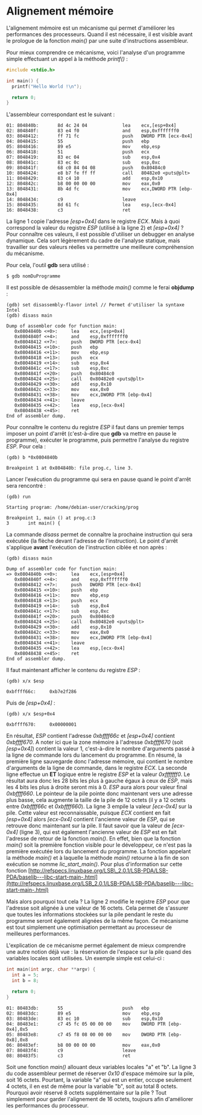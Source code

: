 # Alignement mémoire

L'alignement mémoire est un mécanisme qui permet d'améliorer les performances des processeurs. Quand il est nécessaire, il est visible avant le prologue de la fonction _main\(\)_ par une suite d'instructions assembleur.

Pour mieux comprendre ce mécanisme, voici l'analyse d'un programme simple effectuant un appel à la méthode _printf\(\)_ :

```c
#include <stdio.h>

int main() {
  printf("Hello World !\n");

  return 0;
}
```

L'assembleur correspondant est le suivant :

```text
01: 804840b:       8d 4c 24 04             lea    ecx,[esp+0x4]
02: 804840f:       83 e4 f0                and    esp,0xfffffff0
03: 8048412:       ff 71 fc                push   DWORD PTR [ecx-0x4]
04: 8048415:       55                      push   ebp
05: 8048416:       89 e5                   mov    ebp,esp
06: 8048418:       51                      push   ecx
07: 8048419:       83 ec 04                sub    esp,0x4
08: 804841c:       83 ec 0c                sub    esp,0xc
09: 804841f:       68 c0 84 04 08          push   0x80484c0
10: 8048424:       e8 b7 fe ff ff          call   80482e0 <puts@plt>
11: 8048429:       83 c4 10                add    esp,0x10
12: 804842c:       b8 00 00 00 00          mov    eax,0x0
13: 8048431:       8b 4d fc                mov    ecx,DWORD PTR [ebp-0x4]
14: 8048434:       c9                      leave
15: 8048435:       8d 61 fc                lea    esp,[ecx-0x4]
16: 8048438:       c3                      ret
```

La ligne 1 copie l'adresse _\[esp+0x4\]_ dans le registre _ECX_. Mais à quoi correspond la valeur du registre _ESP_ \(utilisé à la ligne 2\) et _\[esp+0x4\]_ ? Pour connaître ces valeurs, il est possible d'utiliser un debugger en analyse dynamique. Cela sort légèrement du cadre de l'analyse statique, mais travailler sur des valeurs réelles va permettre une meilleure compréhension du mécanisme.

Pour cela, l'outil **gdb** sera utilisé :

```text
$ gdb nomDuProgramme
```

Il est possible de désassembler la méthode _main\(\)_ comme le ferai **objdump** :

```text
(gdb) set disassembly-flavor intel // Permet d'utiliser la syntaxe Intel
(gdb) disass main
```

```text
Dump of assembler code for function main:
   0x0804840b <+0>:     lea    ecx,[esp+0x4]
   0x0804840f <+4>:     and    esp,0xfffffff0
   0x08048412 <+7>:     push   DWORD PTR [ecx-0x4]
   0x08048415 <+10>:    push   ebp
   0x08048416 <+11>:    mov    ebp,esp
   0x08048418 <+13>:    push   ecx
   0x08048419 <+14>:    sub    esp,0x4
   0x0804841c <+17>:    sub    esp,0xc
   0x0804841f <+20>:    push   0x80484c0
   0x08048424 <+25>:    call   0x80482e0 <puts@plt>
   0x08048429 <+30>:    add    esp,0x10
   0x0804842c <+33>:    mov    eax,0x0
   0x08048431 <+38>:    mov    ecx,DWORD PTR [ebp-0x4]
   0x08048434 <+41>:    leave
   0x08048435 <+42>:    lea    esp,[ecx-0x4]
   0x08048438 <+45>:    ret
End of assembler dump.
```

Pour connaître le contenu du registre _ESP_ il faut dans un premier temps imposer un point d'arrêt \(c'est-à-dire que **gdb** va mettre en pause le programme\), exécuter le programme, puis permettre l'analyse du registre _ESP_. Pour cela :

```text
(gdb) b *0x0804840b
```

```text
Breakpoint 1 at 0x804840b: file prog.c, line 3.
```

Lancer l'exécution du programme qui sera en pause quand le point d'arrêt sera rencontré :

```text
(gdb) run
```

```text
Starting program: /home/debian-user/cracking/prog

Breakpoint 1, main () at prog.c:3
3       int main() {
```

La commande _disass_ permet de connaître la prochaine instruction qui sera exécutée \(la flèche devant l'adresse de l'instruction\). Le point d'arrêt s'applique **avant** l'exécution de l'instruction ciblée et non après :

```text
(gdb) disass main
```

```text
Dump of assembler code for function main:
=> 0x0804840b <+0>:     lea    ecx,[esp+0x4]
   0x0804840f <+4>:     and    esp,0xfffffff0
   0x08048412 <+7>:     push   DWORD PTR [ecx-0x4]
   0x08048415 <+10>:    push   ebp
   0x08048416 <+11>:    mov    ebp,esp
   0x08048418 <+13>:    push   ecx
   0x08048419 <+14>:    sub    esp,0x4
   0x0804841c <+17>:    sub    esp,0xc
   0x0804841f <+20>:    push   0x80484c0
   0x08048424 <+25>:    call   0x80482e0 <puts@plt>
   0x08048429 <+30>:    add    esp,0x10
   0x0804842c <+33>:    mov    eax,0x0
   0x08048431 <+38>:    mov    ecx,DWORD PTR [ebp-0x4]
   0x08048434 <+41>:    leave
   0x08048435 <+42>:    lea    esp,[ecx-0x4]
   0x08048438 <+45>:    ret
End of assembler dump.
```

Il faut maintenant afficher le contenu du registre _ESP_ :

```text
(gdb) x/x $esp
```

```text
0xbffff66c:     0xb7e2f286
```

Puis de _\[esp+0x4\]_ :

```text
(gdb) x/x $esp+0x4
```

```text
0xbffff670:     0x00000001
```

En résultat, _ESP_ contient l'adresse _0xbffff66c_ et _\[esp+0x4\]_ contient _0xbffff670_. A noter ici que la zone mémoire à l'adresse _0xbffff670_ \(soit _\[esp+0x4\]_\) contient la valeur 1, c'est-à-dire le nombre d'arguments passé à la ligne de commande lors du lancement du programme. En résumé, la première ligne sauvegarde donc l'adresse mémoire, qui contient le nombre d'arguments de la ligne de commande, dans le registre _ECX_. La seconde ligne effectue un **ET** logique entre le registre _ESP_ et la valeur _0xfffffff0_. Le résultat aura donc les 28 bits les plus à gauche égaux à ceux de _ESP_, mais les 4 bits les plus à droite seront mis à 0. _ESP_ aura alors pour valeur final _0xbffff660_. Le pointeur de la pile pointe donc maintenant vers une adresse plus basse, cela augmente la taille de la pile de 12 octets \(il y a 12 octets entre _0xbffff66c_ et _0xbffff660_\). La ligne 3 empile la valeur _\[ecx-0x4\]_ sur la pile. Cette valeur est reconnaissable, puisque _ECX_ contient en fait _\[esp+0x4\]_ alors _\[ecx-0x4\]_ contient l'ancienne valeur de _ESP_, qui se retrouve donc maintenant sur la pile. Il faut savoir que la valeur de _\[ecx-0x4\]_ \(ligne 3\), qui est également l'ancienne valeur de _ESP_ est en fait l'adresse de retour de la fonction _main\(\)_. En effet, bien que la fonction _main\(\)_ soit la première fonction visible pour le développeur, ce n'est pas la première exécutée lors du lancement du programme. La fonction appelant la méthode _main\(\)_ et à laquelle la méthode _main\(\)_ retourne à la fin de son exécution se nomme _lic\_start\_main\(\)_. Pour plus d'information sur cette fonction [http://refspecs.linuxbase.org/LSB\_2.0.1/LSB-PDA/LSB-PDA/baselib---libc-start-main-.html](http://refspecs.linuxbase.org/LSB_2.0.1/LSB-PDA/LSB-PDA/baselib---libc-start-main-.html)

Mais alors pourquoi tout cela ? La ligne 2 modifie le registre _ESP_ pour que l'adresse soit alignée à une valeur de 16 octets. Cela permet de s'assurer que toutes les informations stockées sur la pile pendant le reste du programme seront également alignées de la même façon. Ce mécanisme est tout simplement une optimisation permettant au processeur de meilleures performances.

L'explication de ce mécanisme permet également de mieux comprendre une autre notion déjà vue : la réservation de l'espace sur la pile quand des variables locales sont utilisées. Un exemple simple est celui-ci :

```c
int main(int argc, char **argv) {
  int a = 5;
  int b = 8;

  return 0;
}
```

```text
01: 80483db:       55                      push   ebp
02: 80483dc:       89 e5                   mov    ebp,esp
03: 80483de:       83 ec 10                sub    esp,0x10
04: 80483e1:       c7 45 fc 05 00 00 00    mov    DWORD PTR [ebp-0x4],0x5
05: 80483e8:       c7 45 f8 08 00 00 00    mov    DWORD PTR [ebp-0x8],0x8
06: 80483ef:       b8 00 00 00 00          mov    eax,0x0
07: 80483f4:       c9                      leave
08: 80483f5:       c3                      ret
```

Soit une fonction _main\(\)_ allouant deux variables locales "a" et "b". La ligne 3 du code assembleur permet de réserver _0x10_ d'espace mémoire sur la pile, soit 16 octets. Pourtant, la variable "a" qui est un entier, occupe seulement 4 octets, il en est de même pour la variable "b", soit au total 8 octets. Pourquoi avoir réservé 8 octets supplémentaire sur la pile ? Tout simplement pour garder l'alignement de 16 octets, toujours afin d'améliorer les performances du processeur.

